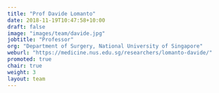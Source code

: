 ```yaml
---
title: "Prof Davide Lomanto"
date: 2018-11-19T10:47:58+10:00
draft: false
image: "images/team/davide.jpg"
jobtitle: "Professor"
org: "Department of Surgery, National University of Singapore"
weburl: "https://medicine.nus.edu.sg/researchers/lomanto-davide/"
promoted: true
chair: true
weight: 3
layout: team
---
```


